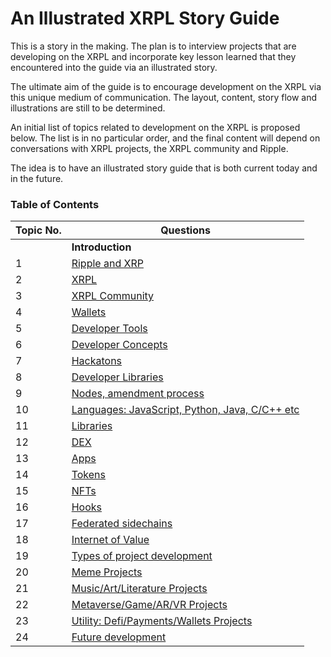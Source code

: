 # An Illustrated XRPL Story Guide
This is a story in the making.
The plan is to interview projects that are developing on the XRPL and incorporate key lesson learned that they encountered into the guide via an illustrated story.  

The ultimate aim of the guide is to encourage development on the XRPL via this unique medium of communication.
The layout, content, story flow and illustrations are still to be determined.

An initial list of topics related to development on the XRPL is proposed below.  The list is in no particular order, and the final content will depend on conversations with XRPL projects, the XRPL community and Ripple. 

The idea is to have an illustrated story guide that is both current today and in the future.

### Table of Contents

| Topic No. | Questions |
| --- | --------- |
|  | **Introduction** |
|1 | [Ripple and XRP](#Ripple) |
|2 | [XRPL](#xrpl-features) |
|3 | [XRPL Community](#xrpl-community) |
|4 | [Wallets](#wallet) |
|5 | [Developer Tools](#xrpl-tools) |
|6 | [Developer Concepts](#xrpl-concepts) |
|7 | [Hackatons](#xrpl-hackaton) |
|8 | [Developer Libraries](#xrpl-developer) |
|9 | [Nodes, amendment process](#how-to-run-xrpl-node) |
|10 | [Languages: JavaScript, Python, Java, C/C++ etc](#xrpl-languages-guide) |
|11 | [Libraries](#xrpl-libraries) |
|12 | [DEX](#xrpl-dex) |
|13 | [Apps](#xrpl-apps) |
|14 | [Tokens](#xrpl-tokens)
|15 | [NFTs](#xrpl-nfts) |
|16 | [Hooks](#xrpl-hooks) |
|17 | [Federated sidechains](#xrpl-sidechains) |
|18 | [Internet of Value](#xrpl-IOV) |
|19 | [Types of project development](#xrpl-projects) |
|20 | [Meme Projects](#xrpl-projects-1) |
|21 | [Music/Art/Literature Projects](#xrpl-projects-2) |
|22 | [Metaverse/Game/AR/VR Projects](#xrpl-projects-3) |
|23 | [Utility: Defi/Payments/Wallets Projects](#xrpl-projects-4) |
|24 | [Future development](#xrpl-future)|
